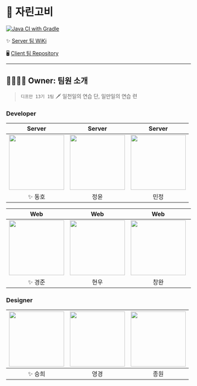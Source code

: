# 💸 자린고비

[![Java CI with Gradle](https://github.com/depromeet/13th-1team-backend/actions/workflows/ci.yml/badge.svg)](https://github.com/depromeet/13th-1team-backend/actions/workflows/ci.yml)

✨ [Server 팀 WiKi](https://github.com/depromeet/13th-1team-backend/wiki)

🖥️ [Client 팀 Repository](https://github.com/depromeet/13th-1th-frontend)


---

## 👨‍👩‍👧‍👦 Owner: 팀원 소개

> `디프만 13기 1팀` 🗡️ 일천일의 연습 단, 일만일의 연습 련

### Developer

|                                        Server                                         |                                              Server                                               |                                              Server                                               | 
|:-------------------------------------------------------------------------------------:|:-------------------------------------------------------------------------------------------------:|:-------------------------------------------------------------------------------------------------:|
| [<img src="https://github.com/jjddhh.png" width="150px"/>](https://github.com/jjddhh) | [<img src="https://github.com/ParkJungYoon.png" width="150px"/>](https://github.com/ParkJungYoon) | [<img src="https://github.com/likelasttime.png" width="150px"/>](https://github.com/likelasttime) |
|                                         ✨ 동호                                          |                                                정윤                                                 |                                                민정                                                 |

|                                             Web                                             |                                              Web                                              |                                          Web                                          |                                          Web                                          |
|:-------------------------------------------------------------------------------------------:|:---------------------------------------------------------------------------------------------:|:-------------------------------------------------------------------------------------:|:-------------------------------------------------------------------------------------:|
| [<img src="https://github.com/Jay-WKJun.png" width="150px"/>](https://github.com/Jay-WKJun) | [<img src="https://github.com/Na-hyunwoo.png" width="150px"/>](https://github.com/Na-hyunwoo) | [<img src="https://github.com/WooWan.png" width="150px"/>](https://github.com/WooWan) | [<img src="https://github.com/seonjl.png" width="150px"/>](https://github.com/seonjl) |
|                                            ✨ 경준                                             |                                              현우                                               |                                          창완                                           |                                          진선                                           |

### Designer

| [<img src="https://mir-s3-cdn-cf.behance.net/user/115/2c7048147400357.63b53ea36140d.png" width="150px"/>](https://www.behance.net/kb1658280b) | [<img src="https://mir-s3-cdn-cf.behance.net/user/115/e16f49228245955.5ffbdd3c6d377.jpg" width="150px"/>](https://www.behance.net/katelindadc1ff/moodboards) | [<img src="https://a5.behance.net/6c3f668cb6aafa678b066d18691584638897c4df/img/profile/no-image-115.png?cb=264615658" width="150px"/>](https://www.behance.net/jong__jong) |
|:---------------------------------------------------------------------------------------------------------------------------------------------:|:------------------------------------------------------------------------------------------------------------------------------------------------------------:|:--------------------------------------------------------------------------------------------------------------------------------------------------------------------------:|
|                                                                     ✨ 승희                                                                      |                                                                              영경                                                                              |                                                                                     종원                                                                                     |

